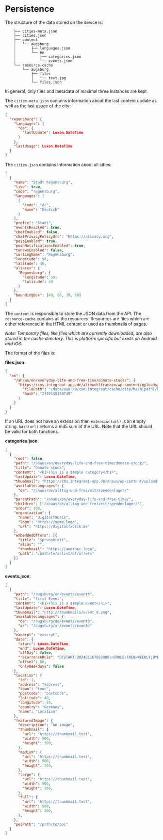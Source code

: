 # Persistence

The structure of the data stored on the device is:

```
    ├── cities-meta.json
    ├── cities.json
    ├── content
    │   └── augsburg
    │       ├── languages.json
    │       └── en
    │           ├── categories.json
    │           └── events.json
    └── resource-cache
        └── augsburg
            ├── files
            │   └── test.jpg
            └── files.json
```

In general, only files and metadata of maximal three instances are kept.

The `cities-meta.json` contains information about the last content update as well as the last usage of the city:

```json
{
  "regensburg": {
    "languages": {
      "de": {
        "lastUpdate": Luxon.DateTime
      }
    },
    "lastUsage": Luxon.DateTime
  }
}
```

The `cities.json` contains information about all cities:

```json
[
  {
    "name": "Stadt Regensburg",
    "live": true,
    "code": "regensburg",
    "languages": [
      {
        "code": "de",
        "name": "Deutsch"
      }
    ],
    "prefix": "Stadt",
    "eventsEnabled": true,
    "chatEnabled": false,
    "chatPrivacyPolicyUrl": "https://privacy.org",
    "poisEnabled": true,
    "pushNotificationsEnabled": true,
    "tunewsEnabled": false,
    "sortingName": "Regensburg",
    "longitude": 50,
    "latitude": 40,
    "aliases": {
      "Regnesburg": {
        "longitude": 50,
        "latitude": 40
      }
    },
    "boundingBox": [40, 60, 30, 50]
  }
]
```

The `content` is responsible to store the JSON data from the API.
The `resource-cache` contains all the resources. Resources are files which are either referenced in the HTML content or used as thumbnails of pages.

_Note: Temporary files, like files which are currently downloaded, are also stored in the cache directory. This is platform specific but exists on Android and iOS._

The format of the files is:

**files.json:**

```json
{
  "en": {
    "/ahaus/en/everyday-life-and-free-time/donate-stock/": {
      "https://cms.integreat-app.de/altmuehlfranken/wp-content/uploads/sites/163/2017/11/calendar159-150x150.png": {
        "filePath": "/data/user/0/com.integreat/cache/city/hash(path)/hash(url)extension(url)",
        "hash": "2f97435138745"
      }
    }
  }
}
```

If an URL does not have an extension then `extension(url)` is an empty string. `hash(url)` returns a md5 sum of the URL. Note that the URL should be valid for both functions.

**categories.json:**

```json
[
  {
    "root": false,
    "path": "/ahaus/en/everyday-life-and-free-time/donate-stock/",
    "title": "Donate stock",
    "content": "<h1>This is a sample category</h1>",
    "lastUpdate": Luxon.DateTime,
    "thumbnail": "https://cms.integreat-app.de/ahaus/wp-content/uploads/sites/20/2016/05/truck69b-150x150.png",
    "availableLanguages": {
      "de": "/ahaus/de/alltag-und-freizeit/spendenlager/"
    },
    "parentPath": "/ahaus/en/everyday-life-and-free-time/",
    "children": ["/ahaus/de/alltag-und-freizeit/spendenlager/"],
    "order": 100,
    "organization": {
      "name": "Digitalfabrik",
      "logo": "https://some.logo",
      "url": "https://digitalfabrik.de"
    },
    "embeddedOffers": [{
      "title": "Sprungbrett",
      "alias": "",
      "thumbnail": "https://another.logo",
      "path": "/path/to/a/list/of/offers"
    }]
  }
]
```

**events.json:**

```json
[
  {
    "path": "/augsburg/en/events/event0",
    "title": "first Event",
    "content": "<h1>This is a sample event</h1>",
    "lastUpdate": Luxon.DateTime,
    "thumbnail": "http://thumbnails/event_0.png",
    "availableLanguages": {
      "de": "/augsburg/de/events/event0",
      "ar": "/augsburg/ar/events/event0"
    },
    "excerpt": "excerpt",
    "date": {
      "start": Luxon.DateTime,
      "end": Luxon.DateTime,
      "allDay": false,
      "recurrenceRule": "DTSTART:20240116T090000\nRRULE:FREQ=WEEKLY;BYDAY=TU",
      "offset": 60,
      "onlyWeekdays": false
    },
    "location": {
      "id": 1,
      "address": "address",
      "town": "town",
      "postcode": "postcode",
      "latitude": 40,
      "longitude": 50,
      "country": "Germany",
      "name": "Location"
    },
    "featuredImage": {
      "description": "An image",
      "thumbnail": {
        "url": "https://thumbnail.test",
        "width": 500,
        "height": 300,
      },
      "medium": {
        "url": "https://thumbnail.test",
        "width": 500,
        "height": 300,
      },
      "large": {
        "url": "https://thumbnail.test",
        "width": 500,
        "height": 300,
      },
      "full": {
        "url": "https://thumbnail.test",
        "width": 500,
        "height": 300,
      },
    },
    "poiPath": "/path/to/poi"
  }
]
```
